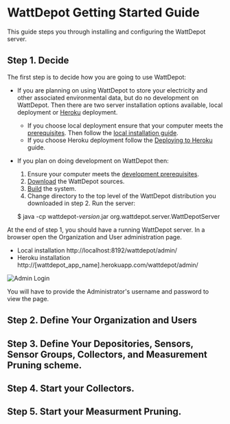 # WattDepot Getting Started Guide

This guide steps you through installing and configuring the WattDepot server.

## Step 1. Decide

The first step is to decide how you are going to use WattDepot:

* If you are planning on using WattDepot to store your electricity and other associated 
environmental data, but do no development on WattDepot. Then there are two server installation 
options available, local deployment or [Heroku](http://www.heroku.com) deployment.

  * If you choose local deployment ensure that your computer meets the [prerequisites](http://wattdepot.viewdocs.io/wattdepot/installationguide/prerequisites). Then follow the [local installation guide](http://wattdepot.viewdocs.io/wattdepot/installationguide/installation).
  * If you choose Heroku deployment follow the [Deploying to Heroku](http://wattdepot.viewdocs.io/wattdepot/installationguide/deploy-heroku) guide.
  
* If you plan on doing development on WattDepot then:

  1. Ensure your computer meets the [development prerequisites](http://wattdepot.viewdocs.io/wattdepot/developerguide/prerequisites).
  2. [Download](http://wattdepot.viewdocs.io/wattdepot/developerguide/downloading) the WattDepot sources.
  3. [Build](http://wattdepot.viewdocs.io/wattdepot/developerguide/building) the system.
  4. Change directory to the top level of the WattDepot distribution you downloaded in step 2. Run the server:

    $ java -cp wattdepot-*version*.jar org.wattdepot.server.WattDepotServer
    
At the end of step 1, you should have a running WattDepot server. In a browser open the Organization and User administration page.

  * Local installation http://localhost:8192/wattdepot/admin/
  * Heroku installation http://[wattdepot_app_name].herokuapp.com/wattdepot/admin/
  
![Admin Login](http://raw.githubusercontent.com/wattdepot/wattdepot/master/docs/Admin-password.png)

You will have to provide the Administrator's username and password to view the page.

## Step 2. Define Your Organization and Users


## Step 3. Define Your Depositories, Sensors, Sensor Groups, Collectors, and Measurement Pruning scheme.


## Step 4. Start your Collectors.


## Step 5. Start your Measurment Pruning.